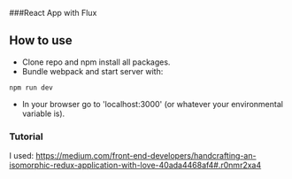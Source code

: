 ###React App with Flux

## How to use
  * Clone repo and npm install all packages.
  * Bundle webpack and start server with:
  ```
  npm run dev
  ```
  * In your browser go to 'localhost:3000' (or whatever your environmental variable is).

### Tutorial
I used: https://medium.com/front-end-developers/handcrafting-an-isomorphic-redux-application-with-love-40ada4468af4#.r0nmr2xa4
